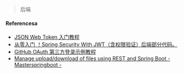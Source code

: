 > 后端


#### Referencesa
- [JSON Web Token 入门教程](https://www.ruanyifeng.com/blog/2018/07/json_web_token-tutorial.html)
- [从零入门 ！Spring Security With JWT（含权限验证）后端部分代码。](https://github.com/Snailclimb/spring-security-jwt-guide)
- [GitHub OAuth 第三方登录示例教程](https://www.ruanyifeng.com/blog/2019/04/github-oauth.html)
- [Manage upload/download of files using REST and Spring Boot - Masterspringboot -](http://www.masterspringboot.com/web/rest-services/manage-upload-download-of-files-using-rest-and-spring-boot/)

